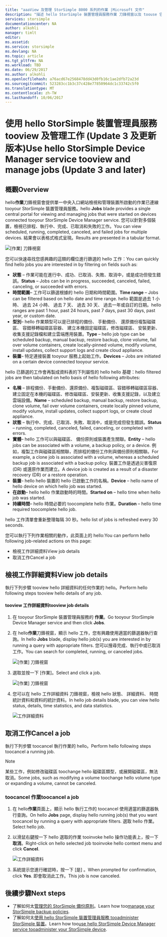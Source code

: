 ```yaml
---
title: "aaaView 及管理 StorSimple 8000 系列的作業 |Microsoft 文件"
description: "描述 hello StorSimple 裝置管理員服務作業 刀鋒視窗以及 toouse 它 tootrack 最近、 目前和已排程備份工作。"
services: storsimple
documentationcenter: NA
author: alkohli
manager: timlt
editor: 
ms.assetid: 
ms.service: storsimple
ms.devlang: NA
ms.topic: article
ms.tgt_pltfrm: NA
ms.workload: TBD
ms.date: 06/29/2017
ms.author: alkohli
ms.openlocfilehash: a76acd67e2568478dd43d0fb16c1ae2dfb72a23d
ms.sourcegitcommit: 523283cc1b3c37c428e77850964dc1c33742c5f0
ms.translationtype: MT
ms.contentlocale: zh-TW
ms.lasthandoff: 10/06/2017
---
```

# <a name="use-hello-storsimple-device-manager-service-tooview-and-manage-jobs-update-3-and-later"></a><span data-ttu-id="ae228-103">使用 hello StorSimple 裝置管理員服務 tooview 及管理工作 (Update 3 及更新版本)</span><span class="sxs-lookup"><span data-stu-id="ae228-103">Use hello StorSimple Device Manager service tooview and manage jobs (Update 3 and later)</span></span>

## <a name="overview"></a><span data-ttu-id="ae228-104">概觀</span><span class="sxs-lookup"><span data-stu-id="ae228-104">Overview</span></span>
<span data-ttu-id="ae228-105">hello**作業**刀鋒視窗會提供單一中央入口網站檢視和管理裝置所啟動的作業已連線 tooyour StorSimple 裝置管理員服務。</span><span class="sxs-lookup"><span data-stu-id="ae228-105">hello **Jobs** blade provides a single central portal for viewing and managing jobs that were started on devices connected tooyour StorSimple Device Manager service.</span></span> <span data-ttu-id="ae228-106">您可以針對多個裝置，檢視已排程、執行中、完成、已取消和失敗的工作。</span><span class="sxs-lookup"><span data-stu-id="ae228-106">You can view scheduled, running, completed, canceled, and failed jobs for multiple devices.</span></span> <span data-ttu-id="ae228-107">結果會以表格式格式呈現。</span><span class="sxs-lookup"><span data-stu-id="ae228-107">Results are presented in a tabular format.</span></span>

![[作業] 刀鋒視窗](./media/storsimple-8000-manage-jobs-u2/jobs1.png)

<span data-ttu-id="ae228-109">您可以快速尋找您感興趣的這類的欄位進行篩選的 hello 工作：</span><span class="sxs-lookup"><span data-stu-id="ae228-109">You can quickly find hello jobs you are interested in by filtering on fields such as:</span></span>

* <span data-ttu-id="ae228-110">**狀態** – 作業可能在進行中、成功、已取消、失敗、取消中，或是成功但發生錯誤。</span><span class="sxs-lookup"><span data-stu-id="ae228-110">**Status** – Jobs can be in progress, succeeded, canceled, failed, canceling, or succeeded with errors.</span></span>
* <span data-ttu-id="ae228-111">**時間範圍**– 工作可以篩選根據的 hello 日期和時間範圍。</span><span class="sxs-lookup"><span data-stu-id="ae228-111">**Time range** – Jobs can be filtered based on hello date and time range.</span></span> <span data-ttu-id="ae228-112">hello 範圍是過去 1 小時、 過去 24 小時、 過去 7 天、 過去 30 天、 過去一年或自訂的日期。</span><span class="sxs-lookup"><span data-stu-id="ae228-112">hello ranges are past 1 hour, past 24 hours, past 7 days, past 30 days, past year, or custom date.</span></span>
* <span data-ttu-id="ae228-113">**型別**– hello 作業類型可以是已排程的備份、 手動備份、 還原備份複製磁碟區、 容錯移轉磁碟區容器、 建立本機固定磁碟區，修改磁碟區、 安裝更新、 收集支援記錄檔和建立雲端應用裝置。</span><span class="sxs-lookup"><span data-stu-id="ae228-113">**Type** – hello job type can be scheduled backup, manual backup, restore backup, clone volume, fail over volume containers, create locally-pinned volume, modify volume, install updates, collect support logs and create cloud appliance.</span></span>
* <span data-ttu-id="ae228-114">**裝置**– 特定連接裝置 tooyour 服務上起始工作。</span><span class="sxs-lookup"><span data-stu-id="ae228-114">**Devices** – Jobs are initiated on a certain device connected tooyour service.</span></span>
  
<span data-ttu-id="ae228-115">hello 已篩選的工作會再製成資料表的下列屬性的 hello hello 基礎：</span><span class="sxs-lookup"><span data-stu-id="ae228-115">hello filtered jobs are then tabulated on hello basis of hello following attributes:</span></span>
  
* <span data-ttu-id="ae228-116">**名稱** – 排程備份、手動備份、還原備份、複製磁碟區、容錯移轉磁碟區容器、建立固定在本機的磁碟區、修改磁碟區、安裝更新、收集支援記錄，以及建立雲端設備。</span><span class="sxs-lookup"><span data-stu-id="ae228-116">**Name** – scheduled backup, manual backup, restore backup, clone volume, fail over volume containers, create locally pinned volume, modify volume, install updates, collect support logs, or create cloud appliance.</span></span>
* <span data-ttu-id="ae228-117">**狀態** – 執行中、完成、已取消、失敗、取消中，或是完成但發生錯誤。</span><span class="sxs-lookup"><span data-stu-id="ae228-117">**Status** – running, completed, canceled, failed, canceling, or completed with errors.</span></span>
* <span data-ttu-id="ae228-118">**實體**– hello 工作可以與磁碟區、 備份原則或裝置產生關聯。</span><span class="sxs-lookup"><span data-stu-id="ae228-118">**Entity** – hello jobs can be associated with a volume, a backup policy, or a device.</span></span> <span data-ttu-id="ae228-119">例如，複製工作與磁碟區相關聯，而排程的備份工作則與備份原則相關聯。</span><span class="sxs-lookup"><span data-stu-id="ae228-119">For example, a clone job is associated with a volume, whereas a scheduled backup job is associated with a backup policy.</span></span> <span data-ttu-id="ae228-120">裝置工作是透過災害復原 (DR) 或還原作業而建立。</span><span class="sxs-lookup"><span data-stu-id="ae228-120">A device job is created as a result of a disaster recovery (DR) or a restore operation.</span></span>
* <span data-ttu-id="ae228-121">**裝置**– hello hello 裝置的 hello 已啟動工作的名稱。</span><span class="sxs-lookup"><span data-stu-id="ae228-121">**Device** – hello name of hello device on which hello job was started.</span></span>
* <span data-ttu-id="ae228-122">**在啟動**– hello hello 作業啟動時的時間。</span><span class="sxs-lookup"><span data-stu-id="ae228-122">**Started on** – hello time when hello job was started.</span></span>
* <span data-ttu-id="ae228-123">**持續時間**– hello 時間必要的 toocomplete hello 作業。</span><span class="sxs-lookup"><span data-stu-id="ae228-123">**Duration** – hello time required toocomplete hello job.</span></span>

<span data-ttu-id="ae228-124">hello 工作清單會重新整理每隔 30 秒。</span><span class="sxs-lookup"><span data-stu-id="ae228-124">hello list of jobs is refreshed every 30 seconds.</span></span>

<span data-ttu-id="ae228-125">您可以執行下列作業相關的動作，此頁面上的 hello:</span><span class="sxs-lookup"><span data-stu-id="ae228-125">You can perform hello following job-related actions on this page:</span></span>

* <span data-ttu-id="ae228-126">檢視工作詳細資料</span><span class="sxs-lookup"><span data-stu-id="ae228-126">View job details</span></span>
* <span data-ttu-id="ae228-127">取消工作</span><span class="sxs-lookup"><span data-stu-id="ae228-127">Cancel a job</span></span>

## <a name="view-job-details"></a><span data-ttu-id="ae228-128">檢視工作詳細資料</span><span class="sxs-lookup"><span data-stu-id="ae228-128">View job details</span></span>
<span data-ttu-id="ae228-129">執行下列步驟 tooview hello 詳細資料的任何作業的 hello。</span><span class="sxs-lookup"><span data-stu-id="ae228-129">Perform hello following steps tooview hello details of any job.</span></span>

#### <a name="tooview-job-details"></a><span data-ttu-id="ae228-130">tooview 工作詳細資料</span><span class="sxs-lookup"><span data-stu-id="ae228-130">tooview job details</span></span>
1. <span data-ttu-id="ae228-131">在 tooyour StorSimple 裝置管理員服務的 **作業**。</span><span class="sxs-lookup"><span data-stu-id="ae228-131">Go tooyour StorSimple Device Manager service and then click **Jobs**.</span></span>

2. <span data-ttu-id="ae228-132">在 hello**作業**刀鋒視窗，顯示 hello 工作，您有興趣使用適當的篩選器執行查詢。</span><span class="sxs-lookup"><span data-stu-id="ae228-132">In hello **Jobs** blade, display hello job(s) you are interested in by running a query with appropriate filters.</span></span> <span data-ttu-id="ae228-133">您可以搜尋完成、執行中或已取消工作。</span><span class="sxs-lookup"><span data-stu-id="ae228-133">You can search for completed, running, or canceled jobs.</span></span>

    ![[作業] 刀鋒視窗](./media/storsimple-8000-manage-jobs-u2/jobs1.png)

2. <span data-ttu-id="ae228-135">選取並按一下 [作業]。</span><span class="sxs-lookup"><span data-stu-id="ae228-135">Select and click a job.</span></span>

    ![[作業] 刀鋒視窗](./media/storsimple-8000-manage-jobs-u2/jobs3.png)

3. <span data-ttu-id="ae228-137">您可以在 hello 工作詳細資料 刀鋒視窗，檢視 hello 狀態、 詳細資料、 時間統計資料和資料的統計資料。</span><span class="sxs-lookup"><span data-stu-id="ae228-137">In hello job details blade, you can view hello status, details, time statistics, and data statistics.</span></span>
   
    ![工作詳細資料](./media/storsimple-8000-manage-jobs-u2/jobs4.png)

## <a name="cancel-a-job"></a><span data-ttu-id="ae228-139">取消工作</span><span class="sxs-lookup"><span data-stu-id="ae228-139">Cancel a job</span></span>
<span data-ttu-id="ae228-140">執行下列步驟 toocancel 執行作業的 hello。</span><span class="sxs-lookup"><span data-stu-id="ae228-140">Perform hello following steps toocancel a running job.</span></span>

> [!NOTE]
> <span data-ttu-id="ae228-141">某些工作，例如修改磁碟區 toochange hello 磁碟區類型，或展開磁碟區，無法取消。</span><span class="sxs-lookup"><span data-stu-id="ae228-141">Some jobs, such as modifying a volume toochange hello volume type or expanding a volume, cannot be canceled.</span></span>


### <a name="toocancel-a-job"></a><span data-ttu-id="ae228-142">toocancel 作業</span><span class="sxs-lookup"><span data-stu-id="ae228-142">toocancel a job</span></span>
1. <span data-ttu-id="ae228-143">在 hello**作業**頁面上，顯示 hello 執行工作的 toocancel 使用適當的篩選器執行查詢。</span><span class="sxs-lookup"><span data-stu-id="ae228-143">On hello **Jobs** page, display hello running job(s) that you want toocancel by running a query with appropriate filters.</span></span> <span data-ttu-id="ae228-144">選取 hello 作業。</span><span class="sxs-lookup"><span data-stu-id="ae228-144">Select hello job.</span></span>

2. <span data-ttu-id="ae228-145">以滑鼠右鍵按一下 hello 選取的作業 tooinvoke hello 操作功能表上，按一下 **取消**。</span><span class="sxs-lookup"><span data-stu-id="ae228-145">Right-click on hello selected job tooinvoke hello context menu and click **Cancel**.</span></span>

    ![工作詳細資料](./media/storsimple-8000-manage-jobs-u2/jobs2.png)

3. <span data-ttu-id="ae228-147">系統提示您進行確認時，按一下 [是] 。</span><span class="sxs-lookup"><span data-stu-id="ae228-147">When prompted for confirmation, click **Yes**.</span></span> <span data-ttu-id="ae228-148">即會取消此工作。</span><span class="sxs-lookup"><span data-stu-id="ae228-148">This job is now canceled.</span></span>

## <a name="next-steps"></a><span data-ttu-id="ae228-149">後續步驟</span><span class="sxs-lookup"><span data-stu-id="ae228-149">Next steps</span></span>
* <span data-ttu-id="ae228-150">了解如何太[管理您的 StorSimple 備份原則](storsimple-8000-manage-backup-policies-u2.md)。</span><span class="sxs-lookup"><span data-stu-id="ae228-150">Learn how too[manage your StorSimple backup policies](storsimple-8000-manage-backup-policies-u2.md).</span></span>
* <span data-ttu-id="ae228-151">了解如何太[使用 hello StorSimple 裝置管理員服務 tooadminister StorSimple 裝置](storsimple-8000-manager-service-administration.md)。</span><span class="sxs-lookup"><span data-stu-id="ae228-151">Learn how too[use hello StorSimple Device Manager service tooadminister your StorSimple device](storsimple-8000-manager-service-administration.md).</span></span>


